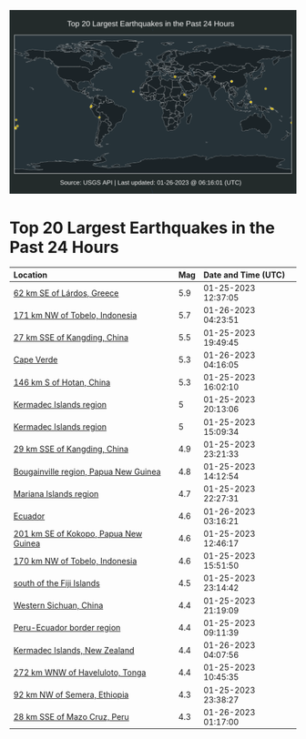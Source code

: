 ![Map](./map.png)

# Top 20 Largest Earthquakes in the Past 24 Hours

| Location | Mag | Date and Time (UTC) |
|:---|:---|:---|
| [62 km SE of Lárdos, Greece](https://earthquake.usgs.gov/earthquakes/eventpage/us6000jj5k) | 5.9 | 01-25-2023 12:37:05 |
| [171 km NW of Tobelo, Indonesia](https://earthquake.usgs.gov/earthquakes/eventpage/us6000jjbj) | 5.7 | 01-26-2023 04:23:51 |
| [27 km SSE of Kangding, China](https://earthquake.usgs.gov/earthquakes/eventpage/us6000jj8s) | 5.5 | 01-25-2023 19:49:45 |
| [Cape Verde](https://earthquake.usgs.gov/earthquakes/eventpage/us6000jjbh) | 5.3 | 01-26-2023 04:16:05 |
| [146 km S of Hotan, China](https://earthquake.usgs.gov/earthquakes/eventpage/us6000jj6p) | 5.3 | 01-25-2023 16:02:10 |
| [Kermadec Islands region](https://earthquake.usgs.gov/earthquakes/eventpage/us6000jj8y) | 5 | 01-25-2023 20:13:06 |
| [Kermadec Islands region](https://earthquake.usgs.gov/earthquakes/eventpage/us6000jj6h) | 5 | 01-25-2023 15:09:34 |
| [29 km SSE of Kangding, China](https://earthquake.usgs.gov/earthquakes/eventpage/us6000jjai) | 4.9 | 01-25-2023 23:21:33 |
| [Bougainville region, Papua New Guinea](https://earthquake.usgs.gov/earthquakes/eventpage/us6000jj6a) | 4.8 | 01-25-2023 14:12:54 |
| [Mariana Islands region](https://earthquake.usgs.gov/earthquakes/eventpage/us6000jja4) | 4.7 | 01-25-2023 22:27:31 |
| [Ecuador](https://earthquake.usgs.gov/earthquakes/eventpage/us6000jjb9) | 4.6 | 01-26-2023 03:16:21 |
| [201 km SE of Kokopo, Papua New Guinea](https://earthquake.usgs.gov/earthquakes/eventpage/us6000jj5v) | 4.6 | 01-25-2023 12:46:17 |
| [170 km NW of Tobelo, Indonesia](https://earthquake.usgs.gov/earthquakes/eventpage/us6000jj7q) | 4.6 | 01-25-2023 15:51:50 |
| [south of the Fiji Islands](https://earthquake.usgs.gov/earthquakes/eventpage/us6000jjae) | 4.5 | 01-25-2023 23:14:42 |
| [Western Sichuan, China](https://earthquake.usgs.gov/earthquakes/eventpage/us6000jj9c) | 4.4 | 01-25-2023 21:19:09 |
| [Peru-Ecuador border region](https://earthquake.usgs.gov/earthquakes/eventpage/us6000jj3z) | 4.4 | 01-25-2023 09:11:39 |
| [Kermadec Islands, New Zealand](https://earthquake.usgs.gov/earthquakes/eventpage/us6000jjbd) | 4.4 | 01-26-2023 04:07:56 |
| [272 km WNW of Haveluloto, Tonga](https://earthquake.usgs.gov/earthquakes/eventpage/us6000jj4m) | 4.4 | 01-25-2023 10:45:35 |
| [92 km NW of Semera, Ethiopia](https://earthquake.usgs.gov/earthquakes/eventpage/us6000jjan) | 4.3 | 01-25-2023 23:38:27 |
| [28 km SSE of Mazo Cruz, Peru](https://earthquake.usgs.gov/earthquakes/eventpage/us6000jjb1) | 4.3 | 01-26-2023 01:17:00 |
